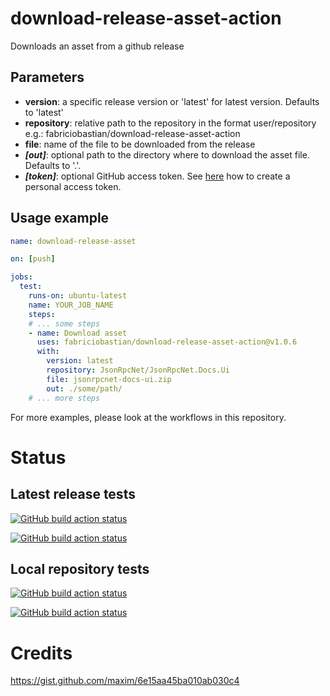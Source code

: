 # download-release-asset-action
Downloads an asset from a github release

## Parameters

- **version**: a specific release version or 'latest' for latest version. Defaults to 'latest'
- **repository**: relative path to the repository in the format user/repository e.g.: fabriciobastian/download-release-asset-action
- **file**: name of the file to be downloaded from the release
- _**[out]**_: optional path to the directory where to download the asset file. Defaults to '.'.
- _**[token]**_: optional GitHub access token. See [here](https://help.github.com/en/github/authenticating-to-github/creating-a-personal-access-token-for-the-command-line) how to create a personal access token.

## Usage example

```yml
name: download-release-asset

on: [push]

jobs:
  test:
    runs-on: ubuntu-latest
    name: YOUR_JOB_NAME
    steps:
    # ... some steps
    - name: Download asset
      uses: fabriciobastian/download-release-asset-action@v1.0.6
      with:
        version: latest
        repository: JsonRpcNet/JsonRpcNet.Docs.Ui
        file: jsonrpcnet-docs-ui.zip
        out: ./some/path/
    # ... more steps
```

For more examples, please look at the workflows in this repository.

# Status

## Latest release tests

[![GitHub build action status](https://github.com/fabriciobastian/download-release-asset-action/workflows/test-latest-release-public/badge.svg)](https://github.com/fabriciobastian/download-release-asset-action/actions)

[![GitHub build action status](https://github.com/fabriciobastian/download-release-asset-action/workflows/test-latest-release-public-out/badge.svg)](https://github.com/fabriciobastian/download-release-asset-action/actions)

## Local repository tests

[![GitHub build action status](https://github.com/fabriciobastian/download-release-asset-action/workflows/test-local-public/badge.svg)](https://github.com/fabriciobastian/download-release-asset-action/actions)

[![GitHub build action status](https://github.com/fabriciobastian/download-release-asset-action/workflows/test-local-public-out/badge.svg)](https://github.com/fabriciobastian/download-release-asset-action/actions)

# Credits
https://gist.github.com/maxim/6e15aa45ba010ab030c4
